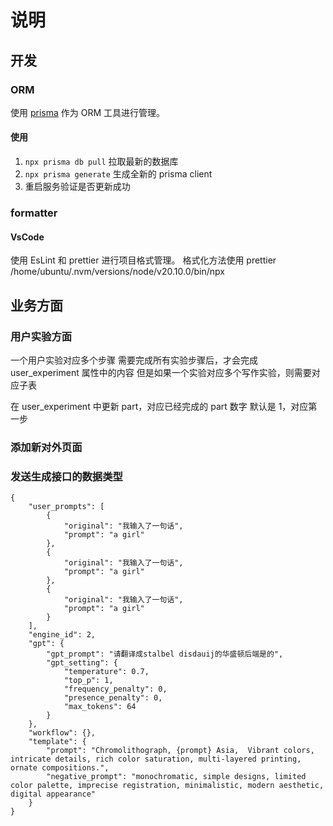 # 说明

## 开发

### ORM

使用 [prisma](https://www.prisma.io/) 作为 ORM 工具进行管理。

#### 使用

1. `npx prisma db pull` 拉取最新的数据库
2. `npx prisma generate` 生成全新的 prisma client
3. 重启服务验证是否更新成功

### formatter

#### VsCode

使用 EsLint 和 prettier 进行项目格式管理。
格式化方法使用 prettier
/home/ubuntu/.nvm/versions/node/v20.10.0/bin/npx

## 业务方面

### 用户实验方面

一个用户实验对应多个步骤
需要完成所有实验步骤后，才会完成 user_experiment 属性中的内容
但是如果一个实验对应多个写作实验，则需要对应子表

在 user_experiment 中更新 part，对应已经完成的 part 数字
默认是 1，对应第一步

### 添加新对外页面

### 发送生成接口的数据类型

```
{
    "user_prompts": [
        {
            "original": "我输入了一句话",
            "prompt": "a girl"
        },
        {
            "original": "我输入了一句话",
            "prompt": "a girl"
        },
        {
            "original": "我输入了一句话",
            "prompt": "a girl"
        }
    ],
    "engine_id": 2,
    "gpt": {
        "gpt_prompt": "请翻译成stalbel disdauij的华盛顿后端是的",
        "gpt_setting": {
            "temperature": 0.7,
            "top_p": 1,
            "frequency_penalty": 0,
            "presence_penalty": 0,
            "max_tokens": 64
        }
    },
    "workflow": {},
    "template": {
        "prompt": "Chromolithograph, {prompt} Asia,  Vibrant colors, intricate details, rich color saturation, multi-layered printing, ornate compositions.",
        "negative_prompt": "monochromatic, simple designs, limited color palette, imprecise registration, minimalistic, modern aesthetic, digital appearance"
    }
}

```
